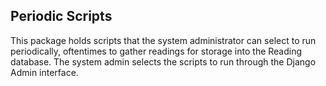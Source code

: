 ## Periodic Scripts

This package holds scripts that the system administrator can select to run periodically, oftentimes
to gather readings for storage into the Reading database.  The system admin selects the scripts
to run through the Django Admin interface.
